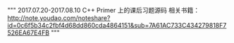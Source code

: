 
"""
2017.07.20-2017.08.10
C++ Primer 上的课后习题源码
相关书籍：http://note.youdao.com/noteshare?id=0c6f5b34c2fbf4d68dd860cda4864151&sub=7A61AC733C434279818F7526EA67E4FB
"""